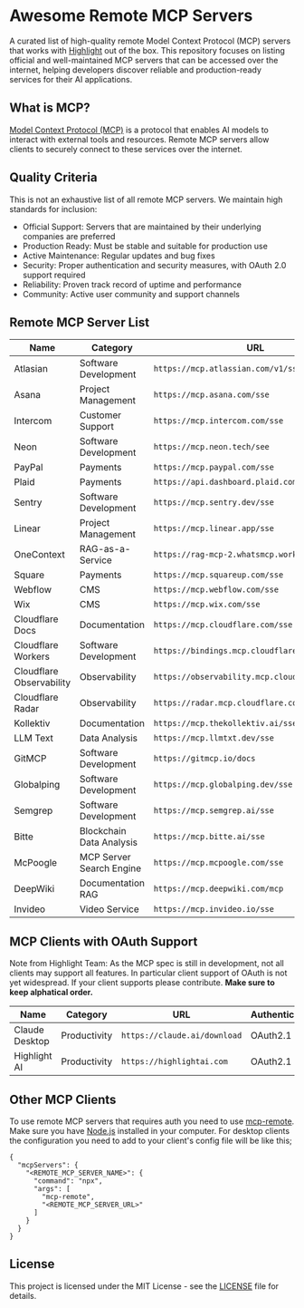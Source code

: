 # Awesome Remote MCP Servers

A curated list of high-quality remote Model Context Protocol (MCP) servers that works with [Highlight](https://highlightai.com) out of the box. This repository focuses on listing official and well-maintained MCP servers that can be accessed over the internet, helping developers discover reliable and production-ready services for their AI applications.

## What is MCP?

[Model Context Protocol (MCP)](https://modelcontextprotocol.io/) is a protocol that enables AI models to interact with external tools and resources. Remote MCP servers allow clients to securely connect to these services over the internet.

## Quality Criteria

This is not an exhaustive list of all remote MCP servers. We maintain high standards for inclusion:

- Official Support: Servers that are maintained by their underlying companies are preferred
- Production Ready: Must be stable and suitable for production use
- Active Maintenance: Regular updates and bug fixes
- Security: Proper authentication and security measures, with OAuth 2.0 support required
- Reliability: Proven track record of uptime and performance
- Community: Active user community and support channels

## Remote MCP Server List

| Name                     | Category                 | URL                                            | Authentication | Maintainer                                                      |
| ------------------------ | ------------------------ | ---------------------------------------------- | -------------- | --------------------------------------------------------------- |
| Atlasian                 | Software Development     | `https://mcp.atlassian.com/v1/sse`             | OAuth2.1       | [Atlassian](https://atlassian.com)                              |
| Asana                    | Project Management       | `https://mcp.asana.com/sse`                    | OAuth2.1       | [Asana](https://asana.com)                                      |
| Intercom                 | Customer Support         | `https://mcp.intercom.com/sse`                 | OAuth2.1       | [Intercom](https://intercom.com)                                |
| Neon                     | Software Development     | `https://mcp.neon.tech/see`                    | OAuth2.1       | [Neon](https://neon.tech)                                       |
| PayPal                   | Payments                 | `https://mcp.paypal.com/sse`                   | OAuth2.1       | [PayPal](https://paypal.com)                                    |
| Plaid                    | Payments                 | `https://api.dashboard.plaid.com/mcp/sse`      | OAuth2.1       | [Plaid](https://plaid.com)                                      |
| Sentry                   | Software Development     | `https://mcp.sentry.dev/sse`                   | OAuth2.1       | [Sentry](https://sentry.io)                                     |
| Linear                   | Project Management       | `https://mcp.linear.app/sse`                   | OAuth2.1       | [Linear](https://linear.app)                                    |
| OneContext               | RAG-as-a-Service         | `https://rag-mcp-2.whatsmcp.workers.dev/sse`   | OAuth2.1       | [OneContext](https://onecontext.ai)                             |
| Square                   | Payments                 | `https://mcp.squareup.com/sse`                 | OAuth2.1       | [Square](https://square.com)                                    |
| Webflow                  | CMS                      | `https://mcp.webflow.com/sse`                  | OAuth2.1       | [Webflow](https://webflow.com)                                  |
| Wix                      | CMS                      | `https://mcp.wix.com/sse`                      | OAuth2.1       | [Wix](https://wix.com)                                          |
| Cloudflare Docs          | Documentation            | `https://mcp.cloudflare.com/sse`               | Open           | [Cloudflare](https://cloudflare.com)                            |
| Cloudflare Workers       | Software Development     | `https://bindings.mcp.cloudflare.com/sse`      | OAuth2.1       | [Cloudflare](https://cloudflare.com)                            |
| Cloudflare Observability | Observability            | `https://observability.mcp.cloudflare.com/sse` | OAuth2.1       | [Cloudflare](https://cloudflare.com)                            |
| Cloudflare Radar         | Observability            | `https://radar.mcp.cloudflare.com/sse`         | OAuth2.1       | [Cloudflare](https://cloudflare.com)                            |
| Kollektiv                | Documentation            | `https://mcp.thekollektiv.ai/sse`              | Oauth2.1       | [Kollektiv](https://github.com/alexander-zuev/kollektiv-mcp)    |
| LLM Text                 | Data Analysis            | `https://mcp.llmtxt.dev/sse`                   | Open           | [LLM Text](https://llmtxt.dev)                                  |
| GitMCP                   | Software Development     | `https://gitmcp.io/docs`                       | Open           | [GitMCP](https://gitmcp.com)                                    |
| Globalping               | Software Development     | `https://mcp.globalping.dev/sse`               | OAuth2.1       | [Globalping](https://globalping.io/)                            |
| Semgrep                  | Software Development     | `https://mcp.semgrep.ai/sse`                   | Open           | [Semgrep](https://semgrep.dev/)                                 |
| Bitte                    | Blockchain Data Analysis | `https://mcp.bitte.ai/sse`                     | Open           | [Bitte](https://bitte.ai)                                       |
| McPoogle                 | MCP Server Search Engine | `https://mcp.mcpoogle.com/sse`                 | Open           | [McPoogle](https://www.mcpoogle.com)                            |
| DeepWiki                 | Documentation RAG        | `https://mcp.deepwiki.com/mcp`                 | Open           | [Cognition](https://docs.devin.ai/work-with-devin/deepwiki-mcp) |
| Invideo                  | Video Service            | `https://mcp.invideo.io/sse`                   | OAuth2.1       | [Invideo](https://invideo.io/)                                  |

## MCP Clients with OAuth Support

Note from Highlight Team: As the MCP spec is still in development, not all clients may support all features. In particular client support of OAuth is not yet widespread. If your client supports please contribute. **Make sure to keep alphatical order.**

| Name           | Category     | URL                          | Authentication | Maintainer                              |
| -------------- | ------------ | ---------------------------- | -------------- | --------------------------------------- |
| Claude Desktop | Productivity | `https://claude.ai/download` | OAuth2.1       | [Anthropic](https://claude.ai/download) |
| Highlight AI   | Productivity | `https://highlightai.com`    | OAuth2.1       | [HighlightAI](https://highlightai.com)  |

## Other MCP Clients

To use remote MCP servers that requires auth you need to use [mcp-remote](https://github.com/geelen/mcp-remote). Make sure you have [Node.js](https://nodejs.org/en) installed in your computer. For desktop clients the configuration you need to add to your client's config file will be like this;

```
{
  "mcpServers": {
    "<REMOTE_MCP_SERVER_NAME>": {
      "command": "npx",
      "args": [
        "mcp-remote",
        "<REMOTE_MCP_SERVER_URL>"
      ]
    }
  }
}
```

## License

This project is licensed under the MIT License - see the [LICENSE](./LICENSE) file for details.
